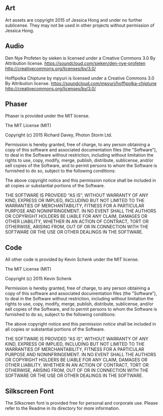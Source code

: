 ## Art

Art assets are copyright 2015 of Jessica Hong and under no further sublicense. They may not be used in other projects without permission of Jessica Hong.

## Audio

Den Nye Profeten by sieken is licensed under a Creative Commons 3.0 By Attribution license.
https://soundcloud.com/sieken/den-nye-profeten http://creativecommons.org/licenses/by/3.0/

Hoffipolka Chiptune by mpyuri is licensed under a Creative Commons 3.0 By Attribution license.
https://soundcloud.com/mpyuri/hoffipolka-chiptune http://creativecommons.org/licenses/by/3.0/

## Phaser

Phaser is provided under the MIT license.

The MIT License (MIT)

Copyright (c) 2015 Richard Davey, Photon Storm Ltd.

Permission is hereby granted, free of charge, to any person obtaining a copy of
this software and associated documentation files (the "Software"), to deal in
the Software without restriction, including without limitation the rights to
use, copy, modify, merge, publish, distribute, sublicense, and/or sell copies of
the Software, and to permit persons to whom the Software is furnished to do so,
subject to the following conditions:

The above copyright notice and this permission notice shall be included in all
copies or substantial portions of the Software.

THE SOFTWARE IS PROVIDED "AS IS", WITHOUT WARRANTY OF ANY KIND, EXPRESS OR
IMPLIED, INCLUDING BUT NOT LIMITED TO THE WARRANTIES OF MERCHANTABILITY, FITNESS
FOR A PARTICULAR PURPOSE AND NONINFRINGEMENT. IN NO EVENT SHALL THE AUTHORS OR
COPYRIGHT HOLDERS BE LIABLE FOR ANY CLAIM, DAMAGES OR OTHER LIABILITY, WHETHER
IN AN ACTION OF CONTRACT, TORT OR OTHERWISE, ARISING FROM, OUT OF OR IN
CONNECTION WITH THE SOFTWARE OR THE USE OR OTHER DEALINGS IN THE SOFTWARE.

## Code

All other code is provided by Kevin Schenk under the MIT license.

The MIT License (MIT)

Copyright (c) 2015 Kevin Schenk

Permission is hereby granted, free of charge, to any person obtaining a copy
of this software and associated documentation files (the "Software"), to deal
in the Software without restriction, including without limitation the rights
to use, copy, modify, merge, publish, distribute, sublicense, and/or sell
copies of the Software, and to permit persons to whom the Software is
furnished to do so, subject to the following conditions:

The above copyright notice and this permission notice shall be included in
all copies or substantial portions of the Software.

THE SOFTWARE IS PROVIDED "AS IS", WITHOUT WARRANTY OF ANY KIND, EXPRESS OR
IMPLIED, INCLUDING BUT NOT LIMITED TO THE WARRANTIES OF MERCHANTABILITY,
FITNESS FOR A PARTICULAR PURPOSE AND NONINFRINGEMENT. IN NO EVENT SHALL THE
AUTHORS OR COPYRIGHT HOLDERS BE LIABLE FOR ANY CLAIM, DAMAGES OR OTHER
LIABILITY, WHETHER IN AN ACTION OF CONTRACT, TORT OR OTHERWISE, ARISING FROM,
OUT OF OR IN CONNECTION WITH THE SOFTWARE OR THE USE OR OTHER DEALINGS IN
THE SOFTWARE.

## Silkscreen Font

The Silkscreen font is provided free for personal and corporate use. Please refer to the Readme in its directory for more information.